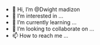 - 👋 Hi, I’m @Dwight madizon
- 👀 I’m interested in ...
- 🌱 I’m currently learning ...
- 💞️ I’m looking to collaborate on ...
- 📫 How to reach me ...

<!---
DwightMadison/DwightMadison is a ✨ special ✨ repository because its `README.md` (this file) appears on your GitHub profile.
You can click the Preview link to take a look at your changes.
--->

